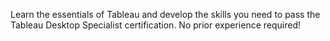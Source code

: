 Learn the essentials of Tableau and develop the skills you need to pass the Tableau Desktop Specialist certification. No prior experience required!
